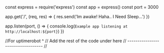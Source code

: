 const express = require('express')
const app = express()
const port = 3000

app.get('/', (req, res) => {
  res.send('Im awake! Haha.. I Need Sleep...')
})

app.listen(port, () => {
  console.log(`Example app listening at http://localhost:${port}`)
})

//For uptimerobot ^
// Add the rest of the code under here
// ----------------------------------- //
